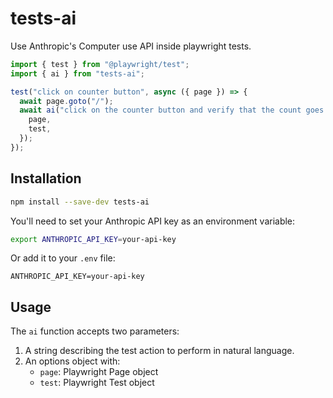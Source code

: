 # tests-ai

Use Anthropic's Computer use API inside playwright tests.

```ts
import { test } from "@playwright/test";
import { ai } from "tests-ai";

test("click on counter button", async ({ page }) => {
  await page.goto("/");
  await ai("click on the counter button and verify that the count goes up", {
    page,
    test,
  });
});
```

## Installation

```bash
npm install --save-dev tests-ai
```

You'll need to set your Anthropic API key as an environment variable:

```sh
export ANTHROPIC_API_KEY=your-api-key
```

Or add it to your `.env` file:

```env
ANTHROPIC_API_KEY=your-api-key
```

## Usage

The `ai` function accepts two parameters:

1. A string describing the test action to perform in natural language.
2. An options object with:
   - `page`: Playwright Page object
   - `test`: Playwright Test object
